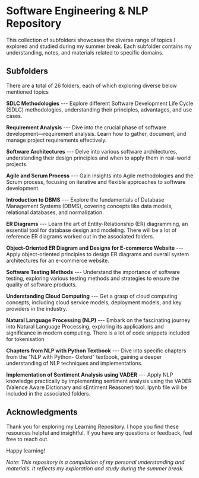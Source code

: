 # Software Engineering & NLP Repository
This collection of subfolders showcases the diverse range of topics I explored and studied during my summer break. 
Each subfolder contains my understanding, notes, and materials related to specific domains.

## Subfolders
There are a total of 26 folders, each of which exploring diverse below mentioned topics

**SDLC Methodologies**
--- Explore different Software Development Life Cycle (SDLC) methodologies, understanding their 
principles, advantages, and use cases.

**Requirement Analysis**
--- Dive into the crucial phase of software development—requirement analysis. Learn how to gather, document, 
and manage project requirements effectively.

**Software Architectures**
--- Delve into various software architectures, understanding their design principles and when to apply them in real-world projects.

**Agile and Scrum Process**
--- Gain insights into Agile methodologies and the Scrum process, focusing on iterative and flexible approaches to software development.

**Introduction to DBMS**
--- Explore the fundamentals of Database Management Systems (DBMS), covering concepts like data models, relational databases, and normalization.

**ER Diagrams**
--- Learn the art of Entity-Relationship (ER) diagramming, an essential tool for database design and modeling.
There will be a lot of reference ER diagrams worked out in the associated folders.

**Object-Oriented ER Diagram and Designs for E-commerce Website**
--- Apply object-oriented principles to design ER diagrams and overall system architectures for an e-commerce website.

**Software Testing Methods**
--- Understand the importance of software testing, exploring various testing methods and strategies to ensure the quality of software products.

**Understanding Cloud Computing**
--- Get a grasp of cloud computing concepts, including cloud service models, deployment models, and key providers in the industry.

**Natural Language Processing (NLP)**
--- Embark on the fascinating journey into Natural Language Processing, exploring its applications and significance in modern computing.
There is a lot of code snippets included for tokenisation

**Chapters from NLP with Python Textbook**
--- Dive into specific chapters from the "NLP with Python- Oxford" textbook, gaining a deeper understanding of NLP techniques and implementations.

**Implementation of Sentiment Analysis using VADER**
--- Apply NLP knowledge practically by implementing sentiment analysis using the VADER (Valence Aware Dictionary and sEntiment Reasoner) tool.
Ipynb file will be included in the associated folders.

## Acknowledgments
Thank you for exploring my Learning Repository. I hope you find these resources helpful and insightful. 
If you have any questions or feedback, feel free to reach out.

Happy learning!

*Note: This repository is a compilation of my personal understanding and materials. It reflects my exploration and study during the summer break.*
